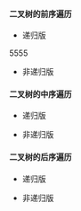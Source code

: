 #### 二叉树的前序遍历

* 递归版

5555

* 非递归版



#### 二叉树的中序遍历

* 递归版



* 非递归版



#### 二叉树的后序遍历

* 递归版



* 非递归版



